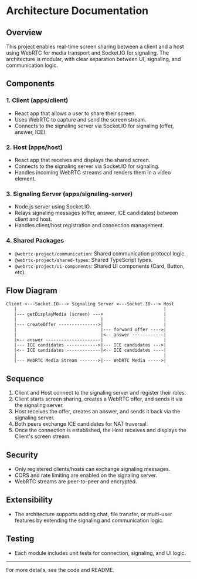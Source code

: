 # Architecture Documentation

## Overview
This project enables real-time screen sharing between a client and a host using WebRTC for media transport and Socket.IO for signaling. The architecture is modular, with clear separation between UI, signaling, and communication logic.

## Components

### 1. Client (apps/client)
- React app that allows a user to share their screen.
- Uses WebRTC to capture and send the screen stream.
- Connects to the signaling server via Socket.IO for signaling (offer, answer, ICE).

### 2. Host (apps/host)
- React app that receives and displays the shared screen.
- Connects to the signaling server via Socket.IO for signaling.
- Handles incoming WebRTC streams and renders them in a video element.

### 3. Signaling Server (apps/signaling-server)
- Node.js server using Socket.IO.
- Relays signaling messages (offer, answer, ICE candidates) between client and host.
- Handles client/host registration and connection management.

### 4. Shared Packages
- `@webrtc-project/communication`: Shared communication protocol logic.
- `@webrtc-project/shared-types`: Shared TypeScript types.
- `@webrtc-project/ui-components`: Shared UI components (Card, Button, etc).

## Flow Diagram

```
Client <---Socket.IO---> Signaling Server <---Socket.IO---> Host
   |                                                        |
   |--- getDisplayMedia (screen) ---+                       |
   |                                |                       |
   |--- createOffer --------------->|                       |
   |                                |--- forward offer ---->|
   |                                |<-- answer ------------|
   |<-- answer ---------------------|                       |
   |--- ICE candidates ------------>|--- ICE candidates --->|
   |<-- ICE candidates -------------|<-- ICE candidates ----|
   |                                                        |
   |--- WebRTC Media Stream ------->|--- WebRTC Media ----->|
```

## Sequence
1. Client and Host connect to the signaling server and register their roles.
2. Client starts screen sharing, creates a WebRTC offer, and sends it via the signaling server.
3. Host receives the offer, creates an answer, and sends it back via the signaling server.
4. Both peers exchange ICE candidates for NAT traversal.
5. Once the connection is established, the Host receives and displays the Client's screen stream.

## Security
- Only registered clients/hosts can exchange signaling messages.
- CORS and rate limiting are enabled on the signaling server.
- WebRTC streams are peer-to-peer and encrypted.

## Extensibility
- The architecture supports adding chat, file transfer, or multi-user features by extending the signaling and communication logic.

## Testing
- Each module includes unit tests for connection, signaling, and UI logic.

---
For more details, see the code and README.
